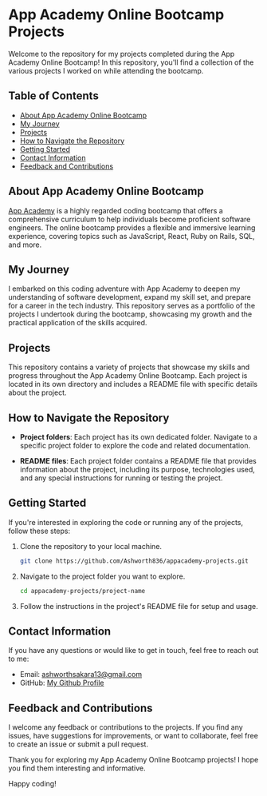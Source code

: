 # App Academy Online Bootcamp Projects

Welcome to the repository for my projects completed during the App Academy Online Bootcamp! In this repository, you'll find a collection of the various projects I worked on while attending the bootcamp.

## Table of Contents

- [About App Academy Online Bootcamp](#about-app-academy-online-bootcamp)
- [My Journey](#my-journey)
- [Projects](#projects)
- [How to Navigate the Repository](#how-to-navigate-the-repository)
- [Getting Started](#getting-started)
- [Contact Information](#contact-information)
- [Feedback and Contributions](#feedback-and-contributions)

## About App Academy Online Bootcamp

[App Academy](https://www.appacademy.io/) is a highly regarded coding bootcamp that offers a comprehensive curriculum to help individuals become proficient software engineers. The online bootcamp provides a flexible and immersive learning experience, covering topics such as JavaScript, React, Ruby on Rails, SQL, and more.

## My Journey

I embarked on this coding adventure with App Academy to deepen my understanding of software development, expand my skill set, and prepare for a career in the tech industry. This repository serves as a portfolio of the projects I undertook during the bootcamp, showcasing my growth and the practical application of the skills acquired.

## Projects

This repository contains a variety of projects that showcase my skills and progress throughout the App Academy Online Bootcamp. Each project is located in its own directory and includes a README file with specific details about the project.

## How to Navigate the Repository

- **Project folders**: Each project has its own dedicated folder. Navigate to a specific project folder to explore the code and related documentation.

- **README files**: Each project folder contains a README file that provides information about the project, including its purpose, technologies used, and any special instructions for running or testing the project.

## Getting Started

If you're interested in exploring the code or running any of the projects, follow these steps:

1. Clone the repository to your local machine.
   ```bash
   git clone https://github.com/Ashworth836/appacademy-projects.git
   ```

2. Navigate to the project folder you want to explore.
   ```bash
   cd appacademy-projects/project-name
   ```

3. Follow the instructions in the project's README file for setup and usage.

## Contact Information

If you have any questions or would like to get in touch, feel free to reach out to me:

- Email: ashworthsakara13@gmail.com
- GitHub: [My Github Profile](https://github.com/Ashworth836)

## Feedback and Contributions

I welcome any feedback or contributions to the projects. If you find any issues, have suggestions for improvements, or want to collaborate, feel free to create an issue or submit a pull request.

Thank you for exploring my App Academy Online Bootcamp projects! I hope you find them interesting and informative.

Happy coding!
